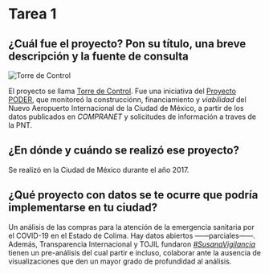 # Tarea 1
## ¿Cuál fue el proyecto? Pon su título, una breve descripción y la fuente de consulta

![Torre de Control](https://i.imgur.com/4XVki4w.jpg)

El proyecto se llama [Torre de Control](https://torredecontrol.projectpoder.org/contratos.html#slide-1). Fue una iniciativa del [Proyecto PODER](https://www.projectpoder.org), que monitoreó la construcciónn, financiamiento y _viabilidad_ del Nuevo Aeropuerto Internacional de la Ciudad de México, a partir de los datos publicados en _COMPRANET_ y solicitudes de información a traves de la PNT.

## ¿En dónde y cuándo se realizó ese proyecto?
Se realizó en la Ciudad de México durante el año 2017.

##  ¿Qué proyecto con datos se te ocurre que podría implementarse en tu ciudad?
Un análisis de las compras para la atención de la emergencia sanitaria por el COVID-19 en el Estado de Colima. Hay datos abiertos ——parciales——. Además, Transparencia Internacional y TOJIL fundaron [_#SusanaVigilancia_](https://twitter.com/sanavigilancia) tienen un pre-análisis del cual partir e incluso, colaborar ante la ausencia de visualizaciones que den un mayor grado de profundidad al análisis. 
